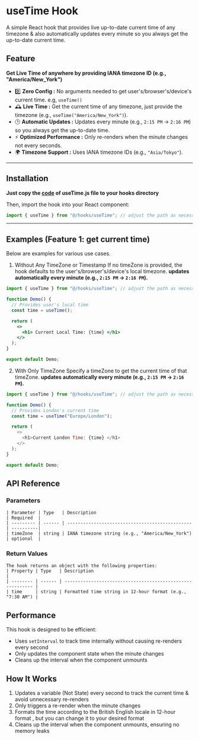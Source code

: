 # useTime Hook

A simple React hook that provides live up-to-date current time of any timezone & also automatically updates every minute so you always get the up-to-date current time.

## Feature

**Get Live Time of anywhere by providing IANA timezone ID (e.g., "America/New_York")**

- 0️⃣ **Zero Config :** No arguments needed to get user's/browser's/device's current time. e.g, `useTime()`
- 🕰️ **Live Time :** Get the current time of any timezone, just provide the timezone (e.g., `useTime("America/New_York")`).
- 🕒 **Automatic Updates :** Updates every minute (e.g., `2:15 PM` → `2:16 PM`) so you always get the up-to-date time.
- ⚡ **Optimized Performance :** Only re-renders when the minute changes not every seconds.
- 🌍 **Timezone Support :** Uses IANA timezone IDs (e.g., `"Asia/Tokyo"`).

---

## Installation

**Just copy the [code](./useTime.js) of useTime.js file to your hooks directory**

Then, import the hook into your React component:

```jsx
import { useTime } from "@/hooks/useTime"; // adjust the path as necessary
```

---

## Examples (Feature 1: get current time)

Below are examples for various use cases.

1. Without Any TimeZone or Timestamp
   If no timeZone is provided, the hook defaults to the user's/browser's/device's local timezone.
   **updates automatically every minute (e.g., `2:15 PM` → `2:16 PM`).**

```jsx
import { useTime } from "@/hooks/useTime"; // adjust the path as necessary

function Demo() {
  // Provides user's local time
  const time = useTime();

  return (
    <>
      <h1> Current Local Time: {time} </h1>
    </>
  );
}

export default Demo;
```

2. With Only TimeZone
   Specify a timeZone to get the current time of that timeZone.
   **updates automatically every minute (e.g., `2:15 PM` → `2:16 PM`).**

```js
import { useTime } from "@/hooks/useTime"; // adjust the path as necessary

function Demo() {
  // Provides London's current time
  const time = useTime("Europe/London");

  return (
    <>
      <h1>Current London Time: {time} </h1>
    </>
  );
}

export default Demo;
```

## API Reference

### Parameters

    | Parameter | Type   | Description                                     | Required  |
    | --------- | ------ | ----------------------------------------------- | ----------|
    | timeZone  | string | IANA timezone string (e.g., "America/New_York") | optional  |

### Return Values

    The hook returns an object with the following properties:
    | Property | Type   | Description                                                |
    | -------- | ------ | ---------------------------------------------------------- |
    | time     | string | Formatted time string in 12-hour format (e.g., "7:30 AM") |

## Performance

This hook is designed to be efficient:

- Uses `setInterval` to track time internally without causing re-renders every second
- Only updates the component state when the minute changes
- Cleans up the interval when the component unmounts

## How It Works

1. Updates a variable (Not State) every second to track the current time & avoid unnecessary re-renders
2. Only triggers a re-render when the minute changes
3. Formats the time according to the British English locale in 12-hour format , but you can change it to your desired format
4. Cleans up the interval when the component unmounts, ensuring no memory leaks

